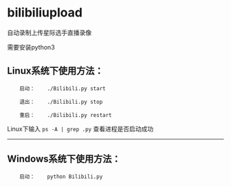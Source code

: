 # bilibiliupload

自动录制上传星际选手直播录像

需要安装python3

## Linux系统下使用方法：

        启动：    ./Bilibili.py start

        退出：    ./Bilibili.py stop

        重启：    ./Bilibili.py restart

Linux下输入 `ps -A | grep .py` 查看进程是否启动成功
***

## Windows系统下使用方法：

        启动：    python Bilibili.py
